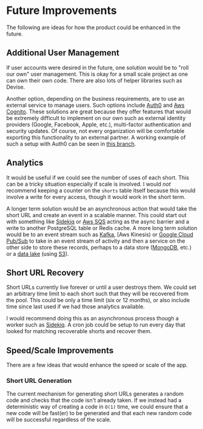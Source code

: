 # Future Improvements

The following are ideas for how the product could be enhanced in the future.

## Additional User Management

If user accounts were desired in the future, one solution would be to "roll our own" user management.
This is okay for a small scale project as one can own their own code.
There are also lots of helper libraries such as Devise.

Another option, depending on the business requirements, are to use an external service to manage users. Such
options include [Auth0](https://auth0.com/) and [Aws Cognito](https://aws.amazon.com/cognito/). These solutions
are great because they offer features that would be extremely difficult to implement on our own such as
external identity providers (Google, Facebook, Apple, etc.), multi-factor authentication and security updates.
Of course, not every organization will be comfortable exporting this functionality to an external partner.
A working example of such a setup with Auth0 can be seen in
[this branch](https://github.com/truggeri/rails-url-shortener/tree/auth0-exp).

## Analytics

It would be useful if we could see the number of uses of each short. This can be a tricky situation especially
if scale is involved. I would _not_ recommend keeping a counter on the `shorts` table itself because this would
involve a write for every access, though it would work in the short term.

A longer term solution would be an asynchronous action that would take the short URL and create an event in a
scalable manner. This could start out with something like [Sidekiq](https://github.com/mperham/sidekiq) or
[Aws SQS](https://aws.amazon.com/sqs/) acting as the async barrier and a write to
another PostgreSQL table or Redis cache. A more long term solution would be to an event stream such as
[Kafka](https://kafka.apache.org/), [Aws Kinesis) or [Google Cloud Pub/Sub](https://cloud.google.com/pubsub) to
take in an event stream of activity and then a service on the other side to store these
records, perhaps to a data store ([MongoDB](https://www.mongodb.com/), etc.) or a
[data lake](https://aws.amazon.com/big-data/datalakes-and-analytics/what-is-a-data-lake/)
(using [S3](https://aws.amazon.com/s3/)).

## Short URL Recovery

Short URLs currently live forever or until a user destroys them. We could set an arbitrary time limit to each
short such that they will be recovered from the pool. This could be only a time limit (six or 12 months), or
also include time since last used if we had those analytics available.

I would recommend doing this as an asynchronous process though a worker such as
[Sidekiq](https://github.com/mperham/sidekiq). A cron job could be setup to run every day that looked for
matching recoverable shorts and recover them.

## Speed/Scale Improvements

There are a few ideas that would enhance the speed or scale of the app.

### Short URL Generation

The current mechanism for generating short URLs generates a random code and checks that the code isn't already
taken. If we instead had a deterministic way of creating a code in `O(1)` time, we could ensure that a new code
will be fast(er) to be generated and that each new random code will be successful regardless of the scale.
